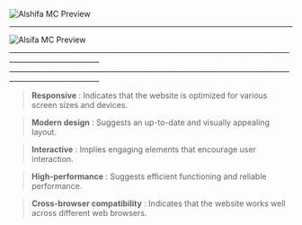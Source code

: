 ![Alshifa MC Preview](https://github.com/Ahmed-Khalled/Alshifa/assets/167652710/292b42fb-0589-4287-9d18-dc96aacb382e)
****************************
![Alsifa MC Preview](https://github.com/Ahmed-Khalled/Alshifa/assets/167652710/004bf1aa-b436-4324-986c-96c3e4cb6192)
          _______________________________________________________________________________________________________
          _______________________________________________________________________________________________________
>**Responsive** : Indicates that the website is optimized for various screen sizes and devices.<br>

>**Modern design** : Suggests an up-to-date and visually appealing layout.<br>

>**Interactive** : Implies engaging elements that encourage user interaction.<br>

>**High-performance** : Suggests efficient functioning and reliable performance.<br>

>**Cross-browser compatibility** : Indicates that the website works well across different web browsers.<br>
